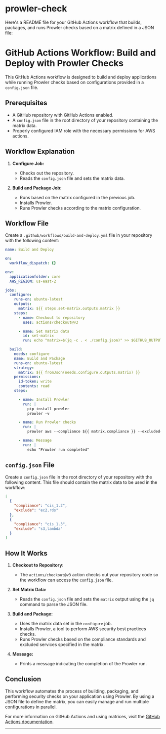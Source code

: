 # prowler-check

Here's a README file for your GitHub Actions workflow that builds, packages, and runs Prowler checks based on a matrix defined in a JSON file:

# GitHub Actions Workflow: Build and Deploy with Prowler Checks

This GitHub Actions workflow is designed to build and deploy applications while running Prowler checks based on configurations provided in a `config.json` file.

## Prerequisites

- A GitHub repository with GitHub Actions enabled.
- A `config.json` file in the root directory of your repository containing the matrix data.
- Properly configured IAM role  with the necessary permissions for AWS actions.

## Workflow Explanation

1. **Configure Job:**
   - Checks out the repository.
   - Reads the `config.json` file and sets the matrix data.

2. **Build and Package Job:**
   - Runs based on the matrix configured in the previous job.
   - Installs Prowler.
   - Runs Prowler checks according to the matrix configuration.

## Workflow File

Create a `.github/workflows/build-and-deploy.yml` file in your repository with the following content:

```yaml
name: Build and Deploy

on:
  workflow_dispatch: {}

env:
  applicationfolder: core
  AWS_REGION: us-east-2

jobs:
  configure:
    runs-on: ubuntu-latest
    outputs:
      matrix: ${{ steps.set-matrix.outputs.matrix }}
    steps:
      - name: Checkout to repository
        uses: actions/checkout@v3

      - name: Set matrix data
        id: set-matrix
        run: echo "matrix=$(jq -c . < ./config.json)" >> $GITHUB_OUTPUT

  build:
    needs: configure
    name: Build and Package
    runs-on: ubuntu-latest
    strategy:
      matrix: ${{ fromJson(needs.configure.outputs.matrix) }}
    permissions:
      id-token: write
      contents: read
    steps:

      - name: Install Prowler
        run: |
          pip install prowler
          prowler -v

      - name: Run Prowler checks
        run: |
          prowler aws --compliance ${{ matrix.compliance }} --excluded-services ${{ matrix.exclude }}

      - name: Message
        run: |
          echo "Prowler run completed"
```

## `config.json` File

Create a `config.json` file in the root directory of your repository with the following content. This file should contain the matrix data to be used in the workflow:

```json
[
  {
    "compliance": "cis_1.2",
    "exclude": "ec2,rds"
  },
  {
    "compliance": "cis_1.3",
    "exclude": "s3,lambda"
  }
]
```

## How It Works

1. **Checkout to Repository:**
   - The `actions/checkout@v3` action checks out your repository code so the workflow can access the `config.json` file.

2. **Set Matrix Data:**
   - Reads the `config.json` file and sets the `matrix` output using the `jq` command to parse the JSON file.

3. **Build and Package:**
   - Uses the matrix data set in the `configure` job.
   - Installs Prowler, a tool to perform AWS security best practices checks.
   - Runs Prowler checks based on the compliance standards and excluded services specified in the matrix.

4. **Message:**
   - Prints a message indicating the completion of the Prowler run.

## Conclusion

This workflow automates the process of building, packaging, and performing security checks on your application using Prowler. By using a JSON file to define the matrix, you can easily manage and run multiple configurations in parallel.

For more information on GitHub Actions and using matrices, visit the [GitHub Actions documentation](https://docs.github.com/en/actions).

---

